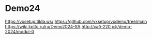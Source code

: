 # Demo24

https://vxsetup.tilda.ws/
https://github.com/vxsetup/vxdemo/tree/main
https://wiki.kptlo.ru/ru/Demo2024-SA
http://каб-220.рф/demo-2024/modul-0

